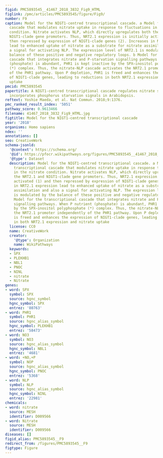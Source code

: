 ```yaml
---
figid: PMC5893545__41467_2018_3832_Fig9_HTML
figlink: /pmc/articles/PMC5893545/figure/Fig9/
number: F9
caption: Model for the NIGT1-centred transcriptional cascade. a Model for the transcriptional
  cascade that modulates nitrate uptake in response to fluctuations in the nitrate
  condition. Nitrate activates NLP, which directly upregulates both the NRT2.1 and
  NIGT1-clade gene promoters. Thus, NRT2.1 expression is initially activated (1) and
  then repressed by expression of NIGT1-clade genes (2). Increases in NRT2.1 expression
  lead to enhanced uptake of nitrate as a substrate for nitrate assimilation and also
  a signal for activating NLP. The expression level of NRT2.1 is modulated by the
  balance of these positive and negative regulatory loops. b Model for the transcriptional
  cascade that integrates nitrate and P-starvation signalling pathways. When P nutrient
  (phosphate) is abundant, PHR1 is kept inactive by the SPX–inositol polyphosphate
  (*) complex. Thus, the nitrate-NLP cascade activates the NRT2.1 promoter independently
  of the PHR1 pathway. Upon P depletion, PHR1 is freed and enhances the expression
  of NIGT1-clade genes, leading to reductions in both NRT2.1 expression and nitrate
  uptake
pmcid: PMC5893545
papertitle: A NIGT1-centred transcriptional cascade regulates nitrate signalling and
  incorporates phosphorus starvation signals in Arabidopsis.
reftext: Yoshie Maeda, et al. Nat Commun. 2018;9:1376.
pmc_ranked_result_index: '5051'
pathway_score: 0.9613466
filename: 41467_2018_3832_Fig9_HTML.jpg
figtitle: Model for the NIGT1-centred transcriptional cascade
year: '2018'
organisms: Homo sapiens
ndex: ''
annotations: []
seo: CreativeWork
schema-jsonld:
  '@context': https://schema.org/
  '@id': https://pfocr.wikipathways.org/figures/PMC5893545__41467_2018_3832_Fig9_HTML.html
  '@type': Dataset
  description: Model for the NIGT1-centred transcriptional cascade. a Model for the
    transcriptional cascade that modulates nitrate uptake in response to fluctuations
    in the nitrate condition. Nitrate activates NLP, which directly upregulates both
    the NRT2.1 and NIGT1-clade gene promoters. Thus, NRT2.1 expression is initially
    activated (1) and then repressed by expression of NIGT1-clade genes (2). Increases
    in NRT2.1 expression lead to enhanced uptake of nitrate as a substrate for nitrate
    assimilation and also a signal for activating NLP. The expression level of NRT2.1
    is modulated by the balance of these positive and negative regulatory loops. b
    Model for the transcriptional cascade that integrates nitrate and P-starvation
    signalling pathways. When P nutrient (phosphate) is abundant, PHR1 is kept inactive
    by the SPX–inositol polyphosphate (*) complex. Thus, the nitrate-NLP cascade activates
    the NRT2.1 promoter independently of the PHR1 pathway. Upon P depletion, PHR1
    is freed and enhances the expression of NIGT1-clade genes, leading to reductions
    in both NRT2.1 expression and nitrate uptake
  license: CC0
  name: CreativeWork
  creator:
    '@type': Organization
    name: WikiPathways
  keywords:
  - SPX
  - PLEKHB1
  - NBL1
  - PNOC
  - NINL
  - nitrate
  - Nitrate
genes:
- word: SPX
  symbol: SPX
  source: hgnc_symbol
  hgnc_symbol: SPX
  entrez: '80763'
- word: PHR1
  symbol: PHR1
  source: hgnc_alias_symbol
  hgnc_symbol: PLEKHB1
  entrez: '58473'
- word: NO3
  symbol: NO3
  source: hgnc_alias_symbol
  hgnc_symbol: NBL1
  entrez: '4681'
- word: +NO,+P
  symbol: NOP
  source: hgnc_alias_symbol
  hgnc_symbol: PNOC
  entrez: '5368'
- word: NLP
  symbol: NLP
  source: hgnc_alias_symbol
  hgnc_symbol: NINL
  entrez: '22981'
chemicals:
- word: nitrate
  source: MESH
  identifier: D009566
- word: Nitrate
  source: MESH
  identifier: D009566
diseases: []
figid_alias: PMC5893545__F9
redirect_from: /figures/PMC5893545__F9
figtype: Figure
---
```

